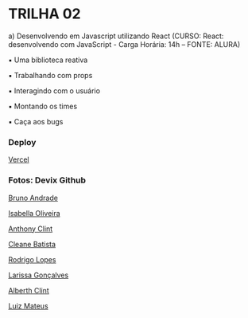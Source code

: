 # TRILHA 02

a) Desenvolvendo em Javascript utilizando React
(CURSO: React: desenvolvendo com JavaScript - Carga Horária: 14h – FONTE: ALURA)

▪ Uma biblioteca reativa

▪ Trabalhando com props

▪ Interagindo com o usuário

▪ Montando os times

▪ Caça aos bugs

### Deploy

[Vercel](https://bruno-andrade-organo.vercel.app/)

### Fotos: Devix Github

[Bruno Andrade](https://github.com/andrade-bruno.png)

[Isabella Oliveira](https://github.com/isabellacoliveira.png)

[Anthony Clint](https://github.com/anthonyclint.png)

[Cleane Batista](https://github.com/cleane2003.png)

[Rodrigo Lopes](https://github.com/rod-lopes.png)

[Larissa Gonçalves](https://github.com/laarissagoncalves.png)

[Alberth Clint](https://github.com/alberth-pastorello.png)

[Luiz Mateus](https://github.com/luizmateuss.png)